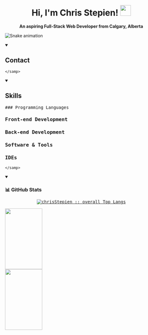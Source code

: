 <h1 align="center">Hi, I'm Chris Stepien! <img src="https://media.giphy.com/media/hvRJCLFzcasrR4ia7z/giphy.gif" width="35"></h1>

<p align="center"><b>An aspiring Full-Stack Web Developer from Calgary, Alberta</b></p>

![Snake animation](https://github.com/chrisStepien/chrisStepien/blob/output/github-contribution-grid-snake.svg)

<details open><summary><h2>Contact</h2></summary>
  <div>
    <samp>
    
    </samp>
  </div>
  </details>  


<details open><summary><h2>Skills</h2></summary>
  <div>
    <samp>
  ### Programming Languages
  
  ### Front-end Development
  
  ### Back-end Development
  
  ### Software & Tools
  
  ### IDEs
    </samp>
  </div>
  </details>  
  
  <details open><summary><h3>📊 GitHub Stats</h3></summary>
  <div>
    <samp><p align="center">
  <a href="https://github.com/chrisStepien/">
    <p align="center">
  <a href="https://github.com/chrisStepien/">
    <img src="https://github-readme-stats.vercel.app/api/top-langs/?username=chrisStepien&langs_count=6&theme=algolia&layout=compact&hide_border=true" alt="chrisStepien :: overall Top Langs "/>
  </a>
</p> 
    <img width="49.5%" height="200" src="https://github-readme-stats.vercel.app/api?username=chrisStepien&show_icons=true&theme=algolia&hide_border=true" />
    <img width="49.5%" height="200" src="https://github-readme-streak-stats.herokuapp.com?user=chrisStepien&theme=algolia&hide_border=true" /></a>
        </p>
      </details>
  </samp>
</div>
